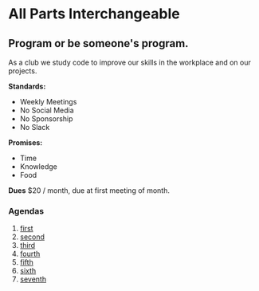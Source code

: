 # All Parts Interchangeable
## Program or be someone's program.
As a club we study code to improve our skills in the workplace and on our projects.

**Standards:**
- Weekly Meetings
- No Social Media
- No Sponsorship
- No Slack
  
**Promises:**
- Time
- Knowledge
- Food

**Dues**
$20 / month, due at first meeting of month. 

### Agendas
1. [first](agenda_01.md)
2. [second](agenda_02.md)
3. [third](agenda_03.md)
4. [fourth](agenda_04.md)
5. [fifth](agenda_05.md)
5. [sixth](agenda_06.md)
5. [seventh](agenda_07.md)
